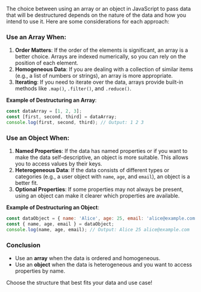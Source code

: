 The choice between using an array or an object in JavaScript to pass data that will be destructured depends on the nature of the data and how you intend to use it. Here are some considerations for each approach:

### Use an Array When:
1. **Order Matters**: If the order of the elements is significant, an array is a better choice. Arrays are indexed numerically, so you can rely on the position of each element.
2. **Homogeneous Data**: If you are dealing with a collection of similar items (e.g., a list of numbers or strings), an array is more appropriate.
3. **Iterating**: If you need to iterate over the data, arrays provide built-in methods like `.map()`, `.filter()`, and `.reduce()`.

**Example of Destructuring an Array**:
```javascript
const dataArray = [1, 2, 3];
const [first, second, third] = dataArray;
console.log(first, second, third); // Output: 1 2 3
```

### Use an Object When:
1. **Named Properties**: If the data has named properties or if you want to make the data self-descriptive, an object is more suitable. This allows you to access values by their keys.
2. **Heterogeneous Data**: If the data consists of different types or categories (e.g., a user object with `name`, `age`, and `email`), an object is a better fit.
3. **Optional Properties**: If some properties may not always be present, using an object can make it clearer which properties are available.

**Example of Destructuring an Object**:
```javascript
const dataObject = { name: 'Alice', age: 25, email: 'alice@example.com' };
const { name, age, email } = dataObject;
console.log(name, age, email); // Output: Alice 25 alice@example.com
```

### Conclusion
- Use an **array** when the data is ordered and homogeneous.
- Use an **object** when the data is heterogeneous and you want to access properties by name.

Choose the structure that best fits your data and use case!